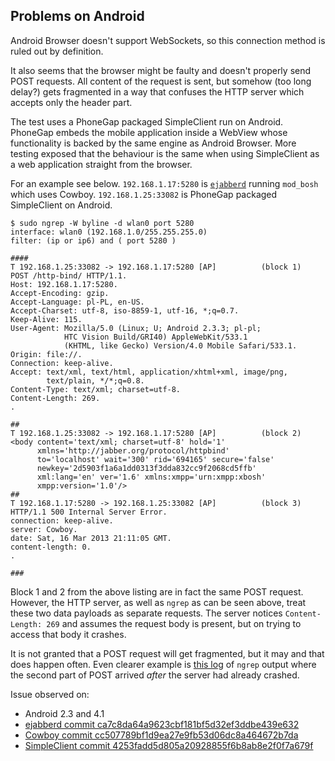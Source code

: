 Problems on Android
-------------------

Android Browser doesn't support WebSockets,
so this connection method is ruled out by definition.

It also seems that the browser might be faulty and doesn't properly
send POST requests.
All content of the request is sent, but somehow (too long delay?) gets
fragmented in a way that confuses the HTTP server which accepts
only the header part.

The test uses a PhoneGap packaged SimpleClient run on Android.
PhoneGap embeds the mobile application inside a WebView whose
functionality is backed by the same engine as Android Browser.
More testing exposed that the behaviour is the same when using
SimpleClient as a web application straight from the browser.

For an example see below.
`192.168.1.17:5280` is [`ejabberd`](https://github.com/esl/ejabberd)
running `mod_bosh` which uses Cowboy.
`192.168.1.25:33082` is PhoneGap packaged SimpleClient on Android.

    $ sudo ngrep -W byline -d wlan0 port 5280 
    interface: wlan0 (192.168.1.0/255.255.255.0)
    filter: (ip or ip6) and ( port 5280 )

    ####
    T 192.168.1.25:33082 -> 192.168.1.17:5280 [AP]          (block 1)
    POST /http-bind/ HTTP/1.1.
    Host: 192.168.1.17:5280.
    Accept-Encoding: gzip.
    Accept-Language: pl-PL, en-US.
    Accept-Charset: utf-8, iso-8859-1, utf-16, *;q=0.7.
    Keep-Alive: 115.
    User-Agent: Mozilla/5.0 (Linux; U; Android 2.3.3; pl-pl;
                HTC Vision Build/GRI40) AppleWebKit/533.1
                (KHTML, like Gecko) Version/4.0 Mobile Safari/533.1.
    Origin: file://.
    Connection: keep-alive.
    Accept: text/xml, text/html, application/xhtml+xml, image/png,
            text/plain, */*;q=0.8.
    Content-Type: text/xml; charset=utf-8.
    Content-Length: 269.
    .

    ##
    T 192.168.1.25:33082 -> 192.168.1.17:5280 [AP]          (block 2)
    <body content='text/xml; charset=utf-8' hold='1'
          xmlns='http://jabber.org/protocol/httpbind'
          to='localhost' wait='300' rid='694165' secure='false'
          newkey='2d5903f1a6a1dd0313f3dda832cc9f2068cd5ffb'
          xml:lang='en' ver='1.6' xmlns:xmpp='urn:xmpp:xbosh'
          xmpp:version='1.0'/>
    ##
    T 192.168.1.17:5280 -> 192.168.1.25:33082 [AP]          (block 3)
    HTTP/1.1 500 Internal Server Error.
    connection: keep-alive.
    server: Cowboy.
    date: Sat, 16 Mar 2013 21:11:05 GMT.
    content-length: 0.
    .

    ###

Block 1 and 2 from the above listing are in fact the same POST request.
However, the HTTP server, as well as `ngrep` as can be seen above,
treat these two data payloads as separate requests.
The server notices `Content-Length: 269` and assumes the request body is
present, but on trying to access that body it crashes.

It is not granted that a POST request will get fragmented, but it may and
that does happen often.
Even clearer example is [this log](https://gist.github.com/lavrin/5195628)
of `ngrep` output where the second part of POST arrived
_after_ the server had already crashed.

Issue observed on:

- Android 2.3 and 4.1
- [ejabberd commit ca7c8da64a9623cbf181bf5d32ef3ddbe439e632](https://github.com/esl/ejabberd/tree/ca7c8da64a9623cbf181bf5d32ef3ddbe439e632)
- [Cowboy commit cc507789bf1d9ea27e9fb53d06dc8a464672b7da](https://github.com/extend/cowboy/tree/cc507789bf1d9ea27e9fb53d06dc8a464672b7da)
- [SimpleClient commit 4253fadd5d805a20928855f6b8ab8e2f0f7a679f](https://github.com/lavrin/jsjac-simpleclient-pg/tree/4253fadd5d805a20928855f6b8ab8e2f0f7a679f)
